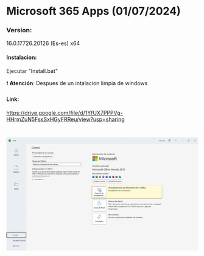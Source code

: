 # Microsoft 365 Apps (01/07/2024)

### Version:
16.0.17726.20126 (Es-es) x64


#### Instalacion:
Ejecutar "Install.bat"

:exclamation: **Atención**: Despues de un intalacion limpia de windows

#### Link:
https://drive.google.com/file/d/1YfUX7PPPVg-HHrmZuN5FssSxHGyFRReu/view?usp=sharing

# <img src="https://github.com/wernser412/Microsoft-365-Apps/blob/main/M365.jpg">
